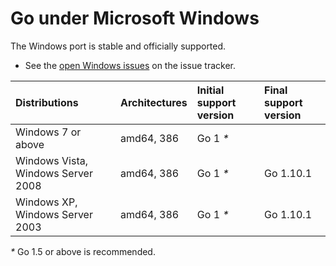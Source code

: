 # Go under Microsoft Windows

The Windows port is stable and officially supported.

  * See the [open Windows issues](https://github.com/golang/go/issues?q=is%3Aopen+is%3Aissue+label%3Aos-windows) on the issue tracker.

| **Distributions**                  | **Architectures** | **Initial support version** | **Final support version** |
|:-----------------------------------|:------------------|:----------------------------|:--------------------------|
| Windows 7 or above                 | amd64, 386        | Go 1 _*_                    |           |
| Windows Vista, Windows Server 2008 | amd64, 386        | Go 1 _*_                    | Go 1.10.1 |
| Windows XP, Windows Server 2003    | amd64, 386        | Go 1 _*_                    | Go 1.10.1 |

_*_ Go 1.5 or above is recommended.